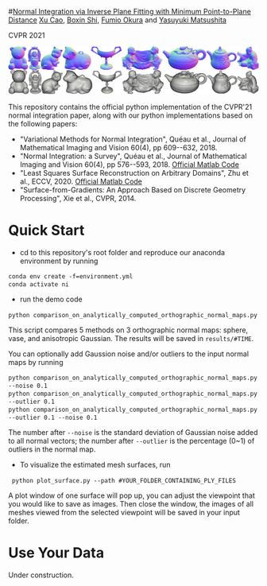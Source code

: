 #[Normal Integration via Inverse Plane Fitting with Minimum Point-to-Plane Distance](https://openaccess.thecvf.com/content/CVPR2021/html/Cao_Normal_Integration_via_Inverse_Plane_Fitting_With_Minimum_Point-to-Plane_Distance_CVPR_2021_paper.html)
[Xu Cao](https://hoshino042.github.io/homepage/), [Boxin Shi](http://alumni.media.mit.edu/~shiboxin/), [Fumio Okura](http://alumni.media.mit.edu/~shiboxin/) and [Yasuyuki Matsushita](http://www-infobiz.ist.osaka-u.ac.jp/en/member/matsushita/)

CVPR 2021

![](teaser.png)

This repository contains the official python implementation of the CVPR'21 normal integration paper, along with our python implementations based on the following papers:
- "Variational Methods for Normal Integration", Quéau et al., Journal of Mathematical Imaging and Vision 60(4), pp 609--632, 2018. 
- "Normal Integration: a Survey", Quéau et al., Journal of Mathematical Imaging and Vision 60(4), pp 576--593, 2018. [Official Matlab Code](https://github.com/yqueau/normal_integration)
- "Least Squares Surface Reconstruction on Arbitrary Domains", Zhu et al., ECCV, 2020. [Official Matlab Code](https://github.com/waps101/LSQSurfaceReconstruction)
- "Surface-from-Gradients: An Approach Based on Discrete Geometry Processing", Xie et al., CVPR, 2014.
# Quick Start 
 - cd to this repository's root folder and reproduce our anaconda environment by running
 
 ```
 conda env create -f=environment.yml 
 conda activate ni
 ```
 
 - run the demo code
 
 ```python comparison_on_analytically_computed_orthographic_normal_maps.py```
 
 This script compares 5 methods on 3 orthographic normal maps: sphere, vase, and anisotropic Gaussian.
 The results will be saved in `results/#TIME`.
 
 You can optionally add Gaussion noise and/or outliers to the input normal maps by running

  ```
  python comparison_on_analytically_computed_orthographic_normal_maps.py --noise 0.1
  python comparison_on_analytically_computed_orthographic_normal_maps.py --outlier 0.1
  python comparison_on_analytically_computed_orthographic_normal_maps.py --outlier 0.1 --noise 0.1
  ```
  The number after `--noise` is the standard deviation of Gaussian noise added to all normal vectors; the number after `--outlier` is the percentage (0~1) of outliers in the normal map.

- To visualize the estimated mesh surfaces, run

``` python plot_surface.py --path #YOUR_FOLDER_CONTAINING_PLY_FILES```

A plot window of one surface will pop up, you can adjust the viewpoint that you would like to save as images.
Then close the window, the images of all meshes viewed from the selected viewpoint will be saved in your input folder. 

# Use Your Data

Under construction.
